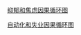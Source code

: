 [抑郁和焦虑因果循环图](https://ncase.me/loopy/v1.1/?data=[[[4,477,151,0.66,%22%25E5%258E%25BB%25E6%25BF%2580%25E5%258A%25B1%22,0],[7,288,368,0.5,%22%25E6%258A%2591%25E9%2583%2581%22,5],[8,473,619,1,%22%25E6%2584%259F%25E8%25A7%2589%25E4%25B8%258D%25E9%2594%2599%22,2],[9,717,361,0.5,%22%25E5%2581%259A%25E4%25BA%258B%22,3],[10,928,159,0.83,%22%25E5%25AE%25B3%25E6%2580%2595%25E9%2594%2599%25E8%25AF%25AF%22,1],[11,1122,367,0.5,%22%25E7%2584%25A6%25E8%2599%2591%22,5],[12,877,618,0.83,%22%25E6%258E%25A5%25E5%258F%2597%25E9%2594%2599%25E8%25AF%25AF%22,4]],[[7,4,41,1,0],[4,9,59,1,0],[8,7,101,1,0],[12,11,-135,1,0],[11,10,-140,1,0],[10,9,-87,1,0],[9,8,76,1,0],[9,12,-49,1,0]],[[896,379,%22%25E6%258C%2591%25E6%2588%2598%25EF%25BC%259A%250A%250A%25E7%25BB%2598%25E5%2588%25B6%25E5%2592%258C%25E6%25A8%25A1%25E6%258B%259F%250A%250A%25E4%25BD%25A0%25E8%2587%25AA%25E5%25B7%25B1%25E7%259A%2584%25E7%25B2%25BE%25E7%25A5%259E%250A%250A%25E5%258F%258D%25E9%25A6%2588%25E5%25BE%25AA%25E7%258E%25AF%22],[480,391,%22%25E4%25B8%2580%25E4%25B8%25AA%25E5%258F%25AF%25E8%2583%25BD%25E7%259A%2584%250A%250A%25E7%25B3%25BB%25E7%25BB%259F%25E6%2580%25A7%250A%250A%25E8%25A7%25A3%25E9%2587%258A%250A%250A%25E4%25B8%25BA%25E4%25BB%2580%25E4%25B9%2588%25E6%258A%2591%25E9%2583%2581%25E7%2597%2587%2526%250A%250A%25E7%2584%25A6%25E8%2599%2591%25E4%25B8%258D%25E4%25BB%2585%25E4%25BB%2585%25E6%2598%25AF%250A%250A%25E9%25A3%258E%25E9%2599%25A9%252C%25E4%25BD%2586%250A%250A%25E7%259B%25B8%25E4%25BA%2592%25E8%2587%25AA%25E6%2588%2591%250A%250A%25E5%258A%25A0%25E5%25BC%25BA%22]],27%5D)

[自动化和失业因果循环图](https://ncase.me/loopy/v1.1/?data=[[[3,304,334,0.66,%22%25E8%2587%25AA%25E5%258A%25A8%25E5%258C%2596%22,0],[4,671,341,0.5,%22%25E5%2588%25A9%25E6%25B6%25A6%22,2],[6,552,642,0.5,%22%25E5%25A4%25B1%25E4%25B8%259A%22,5],[7,784,667,0.5,%22%25E6%258C%25AB%25E6%258A%2598%22,5],[8,991,605,0.5,%22%25E6%2594%25BF%25E6%25B2%25BB%25E5%258A%25A8%25E8%258D%25A1%22,5],[9,915,400,0.5,%22%25E7%25A8%258E%25E6%2594%25B6%25E6%2594%25B6%25E5%2585%25A5%22,5]],[[4,3,-155,1,0],[3,4,-172,1,0],[3,6,-128,1,0],[6,7,-14,1,0],[7,8,-25,1,0],[4,9,8,1,0]],[[485,347,%22%25E8%2587%25AA%25E5%258A%25A8%25E5%258C%2596%25E6%2581%25B6%25E6%2580%25A7%25E5%25BE%25AA%25E7%258E%25AF%250A%250A%25E4%25BC%259A%25E5%25AF%25BC%25E8%2587%25B4%25E7%259F%25AD%25E6%259C%259F%25E5%25A4%25B1%25E4%25B8%259A%252C%250A%250A%25E7%2584%25B6%25E5%2590%258E%25E6%25B2%25AE%25E4%25B8%25A7%252C%250A%250A%25E7%2584%25B6%25E5%2590%258E%25E6%2594%25BF%25E6%25B2%25BB%25E5%258A%25A8%25E8%258D%25A1%22],[939,220,%22%25E6%258C%2591%25E6%2588%2598%253A%250A%250A%25E6%2580%259D%25E8%2580%2583%25E5%2592%258C%25E5%25BB%25BA%25E6%25A8%25A1%25E4%25BD%25A0%250A%250A%25E8%25A7%25A3%25E5%2586%25B3%25E8%25BF%2599%25E4%25B8%25AA%25E9%2597%25AE%25E9%25A2%2598%25E7%259A%2584%25E6%2596%25B9%25E6%25B3%2595!%250A%250A(%25E6%258F%2590%25E7%25A4%25BA%253A%25E7%25A8%258E%25E6%2594%25B6%25E8%25B5%2584%25E5%258A%25A9%25E9%25A1%25B9%25E7%259B%25AE%250A%250A%25E5%258F%25AF%25E4%25BB%25A5%25E8%2587%25AA%25E5%258A%25A8%25E5%2587%258F%25E8%25BD%25BB%25E5%25A4%25B1%25E4%25B8%259A%25E7%259A%2584%25E5%258E%259F%25E5%259B%25A0%25E6%2598%25AF%25E4%25BB%2580%25E4%25B9%2588%253F)%250A%250A%22]],9%5D)